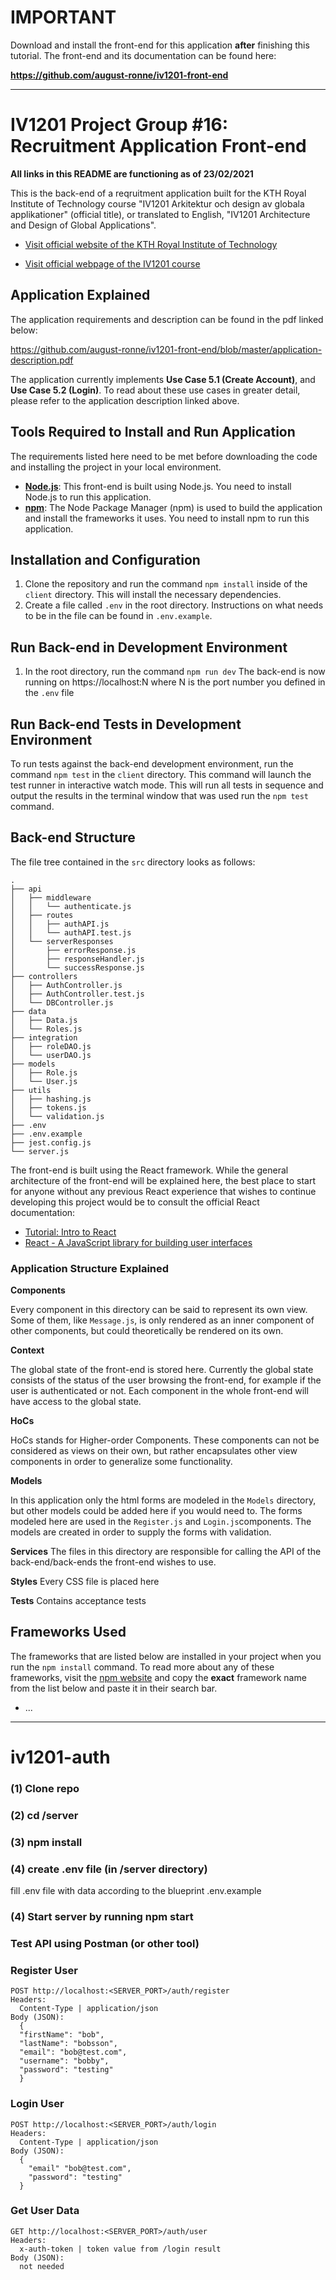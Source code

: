 # IMPORTANT

Download and install the front-end for this application **after** finishing this tutorial.
The front-end and its documentation can be found here:

**https://github.com/august-ronne/iv1201-front-end**


____

# IV1201 Project Group #16: Recruitment Application Front-end

**All links in this README are functioning as of 23/02/2021**

This is the back-end of a reqruitment application built for the KTH Royal Institute of Technology course "IV1201 Arkitektur och design av globala applikationer" (official title), or translated to English, "IV1201 Architecture and Design of Global Applications".


- [Visit official website of the KTH Royal Institute of Technology](https://www.kth.se)


- [Visit official webpage of the IV1201 course](https://www.kth.se/student/kurser/kurs/IV1201)


## Application Explained

The application requirements and description can be found in the pdf linked below:

 https://github.com/august-ronne/iv1201-front-end/blob/master/application-description.pdf

The application currently implements **Use Case 5.1 (Create Account)**, and **Use Case 5.2 (Login)**.
To read about these use cases in greater detail, please refer to the application description linked above.

## Tools Required to Install and Run Application

The requirements listed here need to be met before downloading the code and installing the project in your local environment.
- **[Node.js](https://nodejs.org/en/)**: This front-end is built using Node.js. You need to install Node.js to run this application.
- **[npm](https://www.npmjs.com/)**: The Node Package Manager (npm) is used to build the application and install the frameworks it uses. You need to install npm to run this application.

## Installation and Configuration

1. Clone the repository and run the command `npm install` inside of the `client` directory. This will install the necessary dependencies.
2. Create a file called `.env` in the root directory. Instructions on what needs to be in the file can be found in `.env.example`.

## Run Back-end in Development Environment

1. In the root directory, run the command `npm run dev`
   The back-end is now running on https://localhost:N where N is the port number you defined in the `.env` file

## Run Back-end Tests in Development Environment

To run tests against the back-end development environment, run the command `npm test` in the `client` directory.
This command will launch the test runner in interactive watch mode.
This will run all tests in sequence and output the results in the terminal window that was used run the `npm test` command.

## Back-end Structure
The file tree contained in the `src` directory looks as follows:
```
.
├── api
│   ├── middleware
│   │   └── authenticate.js
│   ├── routes
│   │   ├── authAPI.js
│   │   └── authAPI.test.js
│   └── serverResponses
│       ├── errorResponse.js
│       ├── responseHandler.js
│       └── successResponse.js
├── controllers
│   ├── AuthController.js
│   ├── AuthController.test.js
│   └── DBController.js
├── data
│   ├── Data.js
│   └── Roles.js
├── integration
│   ├── roleDAO.js
│   └── userDAO.js
├── models
│   ├── Role.js
│   └── User.js
├── utils
│   ├── hashing.js
│   ├── tokens.js
│   └── validation.js
├── .env
├── .env.example
├── jest.config.js
└── server.js
 ```
The front-end is built using the React framework. While the general architecture of the front-end will be explained here, the best place to start for anyone without any previous React experience that wishes to continue developing this project would be to consult the official React documentation:
- [Tutorial: Intro to React](https://reactjs.org/tutorial/tutorial.html)
- [React - A JavaScript library for building user interfaces](https://reactjs.org/)

### Application Structure Explained

**Components**

Every component in this directory can be said to represent its own view. Some of them, like `Message.js`, is only rendered as an inner component of other components, but could theoretically be rendered on its own.

**Context**

The global state of the front-end is stored here. Currently the global state consists of the status of the user browsing the front-end, for example if the user is authenticated or not. Each component in the whole front-end will have access to the global state.

**HoCs**

HoCs stands for Higher-order Components. These components can not be considered as views on their own, but rather encapsulates other view components in order to generalize some functionality.

**Models**

In this application only the html forms are modeled in the `Models` directory, but other models could be added here if you would need to.
The forms modeled here are used in the `Register.js` and `Login.js`components. The models are created in order to supply the forms with validation.

**Services**
The files in this directory are responsible for calling the API of the back-end/back-ends the front-end wishes to use.

**Styles**
Every CSS file is placed here

**Tests**
Contains acceptance tests

## Frameworks Used

The frameworks that are listed below are installed in your project when you run the `npm install` command.
To read more about any of these frameworks, visit the [npm website](https://www.npmjs.com/) and copy the
**exact** framework name from the list below and paste it in their search bar.

* ...
_____
# iv1201-auth

### (1) Clone repo

### (2) cd /server

### (3) npm install

### (4) create .env file (in /server directory)
  fill .env file with data according to the blueprint .env.example
  
### (4) Start server by running npm start
  
### Test API using Postman (or other tool)
  
### Register User
    POST http://localhost:<SERVER_PORT>/auth/register
    Headers: 
      Content-Type | application/json
    Body (JSON):
      {
      "firstName": "bob",
      "lastName": "bobsson",
      "email": "bob@test.com",
      "username": "bobby",
      "password": "testing"
      }
    
### Login User
    POST http://localhost:<SERVER_PORT>/auth/login
    Headers: 
      Content-Type | application/json
    Body (JSON):
      {
        "email" "bob@test.com",
        "password": "testing"
      }
      
### Get User Data
    GET http://localhost:<SERVER_PORT>/auth/user
    Headers:
      x-auth-token | token value from /login result
    Body (JSON):
      not needed
